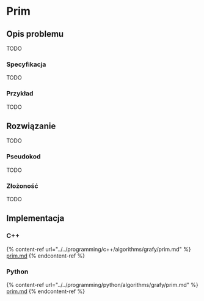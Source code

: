 # Prim

## Opis problemu

TODO

### Specyfikacja

TODO

### Przykład

TODO

## Rozwiązanie

TODO

### Pseudokod

TODO

### Złożoność

TODO

## Implementacja

### C++

{% content-ref url="../../programming/c++/algorithms/grafy/prim.md" %}
[prim.md](../../programming/c++/algorithms/grafy/prim.md)
{% endcontent-ref %}

### Python

{% content-ref url="../../programming/python/algorithms/grafy/prim.md" %}
[prim.md](../../programming/python/algorithms/grafy/prim.md)
{% endcontent-ref %}
